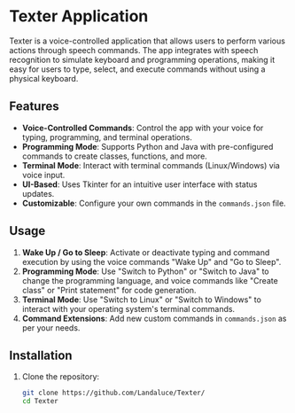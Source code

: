# Texter Application

Texter is a voice-controlled application that allows users to perform various actions through speech commands. The app integrates with speech recognition to simulate keyboard and programming operations, making it easy for users to type, select, and execute commands without using a physical keyboard.

## Features

- **Voice-Controlled Commands**: Control the app with your voice for typing, programming, and terminal operations.
- **Programming Mode**: Supports Python and Java with pre-configured commands to create classes, functions, and more.
- **Terminal Mode**: Interact with terminal commands (Linux/Windows) via voice input.
- **UI-Based**: Uses Tkinter for an intuitive user interface with status updates.
- **Customizable**: Configure your own commands in the `commands.json` file.

## Usage

1. **Wake Up / Go to Sleep**: Activate or deactivate typing and command execution by using the voice commands "Wake Up" and "Go to Sleep".
2. **Programming Mode**: Use "Switch to Python" or "Switch to Java" to change the programming language, and voice commands like "Create class" or "Print statement" for code generation.
3. **Terminal Mode**: Use "Switch to Linux" or "Switch to Windows" to interact with your operating system's terminal commands.
4. **Command Extensions**: Add new custom commands in `commands.json` as per your needs.

## Installation

1. Clone the repository:
   ```bash
   git clone https://github.com/Landaluce/Texter/
   cd Texter
